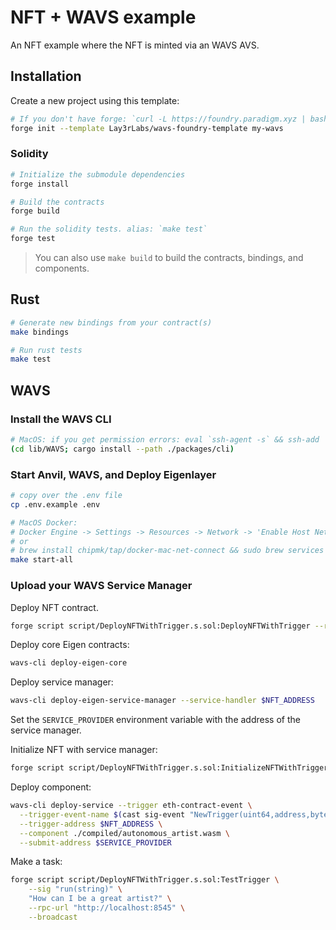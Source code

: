# NFT + WAVS example
An NFT example where the NFT is minted via an WAVS AVS.

## Installation

Create a new project using this template:

```bash
# If you don't have forge: `curl -L https://foundry.paradigm.xyz | bash`
forge init --template Lay3rLabs/wavs-foundry-template my-wavs
```

### Solidity

```bash
# Initialize the submodule dependencies
forge install

# Build the contracts
forge build

# Run the solidity tests. alias: `make test`
forge test
```

> You can also use `make build` to build the contracts, bindings, and components.

## Rust

```bash
# Generate new bindings from your contract(s)
make bindings

# Run rust tests
make test
```

## WAVS

### Install the WAVS CLI

```bash
# MacOS: if you get permission errors: eval `ssh-agent -s` && ssh-add
(cd lib/WAVS; cargo install --path ./packages/cli)
```

### Start Anvil, WAVS, and Deploy Eigenlayer

```bash
# copy over the .env file
cp .env.example .env

# MacOS Docker:
# Docker Engine -> Settings -> Resources -> Network -> 'Enable Host Networking'
# or
# brew install chipmk/tap/docker-mac-net-connect && sudo brew services start chipmk/tap/docker-mac-net-connect
make start-all
```

### Upload your WAVS Service Manager

Deploy NFT contract.

``` bash
forge script script/DeployNFTWithTrigger.s.sol:DeployNFTWithTrigger --rpc-url http://localhost:8545 --broadcast
```

Deploy core Eigen contracts:

``` bash
wavs-cli deploy-eigen-core
```

Deploy service manager:

``` bash
wavs-cli deploy-eigen-service-manager --service-handler $NFT_ADDRESS
```

Set the `SERVICE_PROVIDER` environment variable with the address of the service manager.

Initialize NFT with service manager:
``` bash
forge script script/DeployNFTWithTrigger.s.sol:InitializeNFTWithTrigger --rpc-url http://localhost:8545 --broadcast
```

Deploy component:
``` bash
wavs-cli deploy-service --trigger eth-contract-event \
  --trigger-event-name $(cast sig-event "NewTrigger(uint64,address,bytes)") \
  --trigger-address $NFT_ADDRESS \
  --component ./compiled/autonomous_artist.wasm \
  --submit-address $SERVICE_PROVIDER
```

Make a task:

``` bash
forge script script/DeployNFTWithTrigger.s.sol:TestTrigger \
    --sig "run(string)" \
    "How can I be a great artist?" \
    --rpc-url "http://localhost:8545" \
    --broadcast
```
